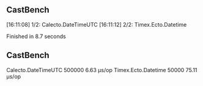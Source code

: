 ## CastBench
[16:11:08] 1/2: Calecto.DateTimeUTC
[16:11:12] 2/2: Timex.Ecto.Datetime

Finished in 8.7 seconds

## CastBench
Calecto.DateTimeUTC      500000   6.63 µs/op
Timex.Ecto.Datetime       50000   75.11 µs/op
